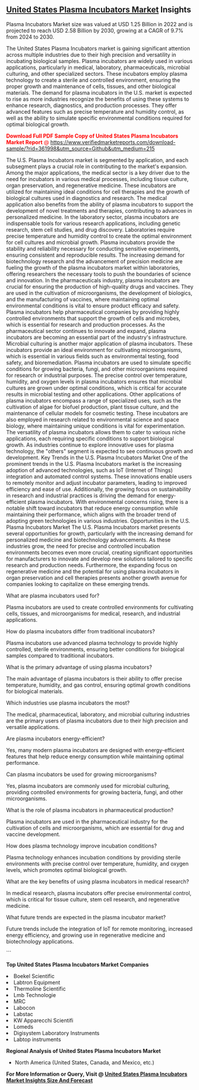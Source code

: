 <h2><a href="https://www.verifiedmarketreports.com/download-sample/?rid=361998&amp;utm_source=Github&amp;utm_medium=215" target="_blank">United States Plasma Incubators Market</a> Insights</h2><p>Plasma Incubators Market size was valued at USD 1.25 Billion in 2022 and is projected to reach USD 2.58 Billion by 2030, growing at a CAGR of 9.7% from 2024 to 2030.</p><p> <p>The United States Plasma Incubators market is gaining significant attention across multiple industries due to their high precision and versatility in incubating biological samples. Plasma incubators are widely used in various applications, particularly in medical, laboratory, pharmaceuticals, microbial culturing, and other specialized sectors. These incubators employ plasma technology to create a sterile and controlled environment, ensuring the proper growth and maintenance of cells, tissues, and other biological materials. The demand for plasma incubators in the U.S. market is expected to rise as more industries recognize the benefits of using these systems to enhance research, diagnostics, and production processes. They offer advanced features such as precise temperature and humidity control, as well as the ability to simulate specific environmental conditions required for optimal biological growth. <p><span class=""><span style="color: #ff0000;"><strong>Download Full PDF Sample Copy of United States Plasma Incubators Market Report</strong> @ </span><a href="https://www.verifiedmarketreports.com/download-sample/?rid=361998&amp;utm_source=Github&amp;utm_medium=215" target="_blank">https://www.verifiedmarketreports.com/download-sample/?rid=361998&amp;utm_source=Github&amp;utm_medium=215</a></span></p> The U.S. Plasma Incubators market is segmented by application, and each subsegment plays a crucial role in contributing to the market's expansion. Among the major applications, the medical sector is a key driver due to the need for incubators in various medical processes, including tissue culture, organ preservation, and regenerative medicine. These incubators are utilized for maintaining ideal conditions for cell therapies and the growth of biological cultures used in diagnostics and research. The medical application also benefits from the ability of plasma incubators to support the development of novel treatments and therapies, contributing to advances in personalized medicine. In the laboratory sector, plasma incubators are indispensable tools for various research applications, including genetic research, stem cell studies, and drug discovery. Laboratories require precise temperature and humidity control to create the optimal environment for cell cultures and microbial growth. Plasma incubators provide the stability and reliability necessary for conducting sensitive experiments, ensuring consistent and reproducible results. The increasing demand for biotechnology research and the advancement of precision medicine are fueling the growth of the plasma incubators market within laboratories, offering researchers the necessary tools to push the boundaries of science and innovation. In the pharmaceuticals industry, plasma incubators are crucial for ensuring the production of high-quality drugs and vaccines. They are used in the cultivation of microorganisms, the development of biologics, and the manufacturing of vaccines, where maintaining optimal environmental conditions is vital to ensure product efficacy and safety. Plasma incubators help pharmaceutical companies by providing highly controlled environments that support the growth of cells and microbes, which is essential for research and production processes. As the pharmaceutical sector continues to innovate and expand, plasma incubators are becoming an essential part of the industry's infrastructure. Microbial culturing is another major application of plasma incubators. These incubators provide an ideal environment for cultivating microorganisms, which is essential in various fields such as environmental testing, food safety, and bioremediation. Plasma incubators are used to simulate specific conditions for growing bacteria, fungi, and other microorganisms required for research or industrial purposes. The precise control over temperature, humidity, and oxygen levels in plasma incubators ensures that microbial cultures are grown under optimal conditions, which is critical for accurate results in microbial testing and other applications. Other applications of plasma incubators encompass a range of specialized uses, such as the cultivation of algae for biofuel production, plant tissue culture, and the maintenance of cellular models for cosmetic testing. These incubators are also employed in research related to environmental science and space biology, where maintaining unique conditions is vital for experimentation. The versatility of plasma incubators allows them to cater to various niche applications, each requiring specific conditions to support biological growth. As industries continue to explore innovative uses for plasma technology, the "others" segment is expected to see continuous growth and development. Key Trends in the U.S. Plasma Incubators Market One of the prominent trends in the U.S. Plasma Incubators market is the increasing adoption of advanced technologies, such as IoT (Internet of Things) integration and automated control systems. These innovations enable users to remotely monitor and adjust incubator parameters, leading to improved efficiency and ease of use. Additionally, the growing focus on sustainability in research and industrial practices is driving the demand for energy-efficient plasma incubators. With environmental concerns rising, there is a notable shift toward incubators that reduce energy consumption while maintaining their performance, which aligns with the broader trend of adopting green technologies in various industries. Opportunities in the U.S. Plasma Incubators Market The U.S. Plasma Incubators market presents several opportunities for growth, particularly with the increasing demand for personalized medicine and biotechnology advancements. As these industries grow, the need for precise and controlled incubation environments becomes even more crucial, creating significant opportunities for manufacturers to innovate and develop new solutions tailored to specific research and production needs. Furthermore, the expanding focus on regenerative medicine and the potential for using plasma incubators in organ preservation and cell therapies presents another growth avenue for companies looking to capitalize on these emerging trends. <p>What are plasma incubators used for?</p> <p>Plasma incubators are used to create controlled environments for cultivating cells, tissues, and microorganisms for medical, research, and industrial applications.</p> <p>How do plasma incubators differ from traditional incubators?</p> <p>Plasma incubators use advanced plasma technology to provide highly controlled, sterile environments, ensuring better conditions for biological samples compared to traditional incubators.</p> <p>What is the primary advantage of using plasma incubators?</p> <p>The main advantage of plasma incubators is their ability to offer precise temperature, humidity, and gas control, ensuring optimal growth conditions for biological materials.</p> <p>Which industries use plasma incubators the most?</p> <p>The medical, pharmaceutical, laboratory, and microbial culturing industries are the primary users of plasma incubators due to their high precision and versatile applications.</p> <p>Are plasma incubators energy-efficient?</p> <p>Yes, many modern plasma incubators are designed with energy-efficient features that help reduce energy consumption while maintaining optimal performance.</p> <p>Can plasma incubators be used for growing microorganisms?</p> <p>Yes, plasma incubators are commonly used for microbial culturing, providing controlled environments for growing bacteria, fungi, and other microorganisms.</p> <p>What is the role of plasma incubators in pharmaceutical production?</p> <p>Plasma incubators are used in the pharmaceutical industry for the cultivation of cells and microorganisms, which are essential for drug and vaccine development.</p> <p>How does plasma technology improve incubation conditions?</p> <p>Plasma technology enhances incubation conditions by providing sterile environments with precise control over temperature, humidity, and oxygen levels, which promotes optimal biological growth.</p> <p>What are the key benefits of using plasma incubators in medical research?</p> <p>In medical research, plasma incubators offer precise environmental control, which is critical for tissue culture, stem cell research, and regenerative medicine.</p> <p>What future trends are expected in the plasma incubator market?</p> <p>Future trends include the integration of IoT for remote monitoring, increased energy efficiency, and growing use in regenerative medicine and biotechnology applications.</p> ```</p><p><strong>Top United States Plasma Incubators Market Companies</strong></p><div data-test-id=""><p><li>Boekel Scientific</li><li> Labtron Equipment</li><li> Thermoline Scientific</li><li> Lmb Technologie</li><li> MRC</li><li> Labocon</li><li> Labstac</li><li> KW Apparecchi Scientifi</li><li> Lomeds</li><li> Digisystem Laboratory Instruments</li><li> Labtop instruments</li></p><div><strong>Regional Analysis of&nbsp;United States Plasma Incubators Market</strong></div><ul><li dir="ltr"><p dir="ltr">North America&nbsp;(United States, Canada, and Mexico, etc.)</p></li></ul><p><strong>For More Information or Query, Visit @&nbsp;</strong><strong><a href="https://www.verifiedmarketreports.com/product/plasma-incubators-market/?utm_source=Github&amp;utm_medium=215" target="_blank">United States Plasma Incubators Market Insights Size And Forecast</a></strong></p></div>
